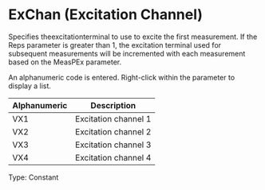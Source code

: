 # ExChan (Excitation Channel)

Specifies theexcitationterminal to use to excite the first measurement. If the Reps parameter is greater than 1, the excitation terminal used for subsequent measurements will be incremented with each measurement based on the MeasPEx parameter.

An alphanumeric code is entered. Right-click within the parameter to display a list.

| Alphanumeric | Description          |
| ------------ | -------------------- |
| VX1          | Excitation channel 1 |
| VX2          | Excitation channel 2 |
| VX3          | Excitation channel 3 |
| VX4          | Excitation channel 4 |

Type: Constant
